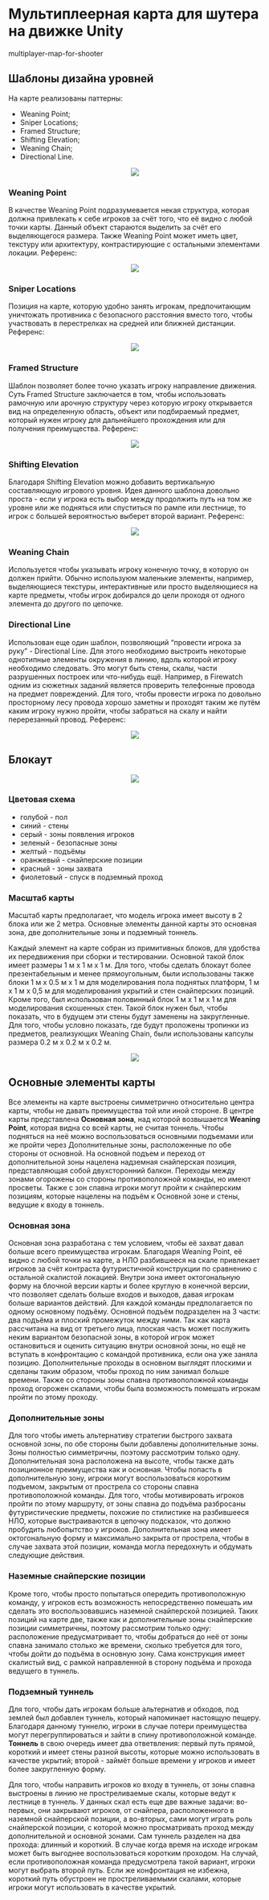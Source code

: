 # Мультиплеерная карта для шутера на движке Unity
multiplayer-map-for-shooter

## Шаблоны дизайна уровней
На карте реализованы паттерны: 
- Weaning Point;
- Sniper Locations;
- Framed Structure;
- Shifting Elevation;
- Weaning Chain;
- Directional Line.

<p align="center">
  <img src="https://github.com/Den1sovDm1triy/multiplayer-map-for-shooter/raw/main/PicturesForReadme/Exmpl_0.png"/>
</p>

### Weaning Point
В качестве Weaning Point подразумевается некая структура, которая должна привлекать к себе игроков за счёт того, что её видно с любой точки карты. Данный объект стараются выделить за счёт его выделяющегося размера. Также Weaning Point может иметь цвет, текстуру или архитектуру, контрастирующие с остальными элементами локации. Референс:
<p align="center">
  <img src="https://github.com/Den1sovDm1triy/multiplayer-map-for-shooter/raw/main/PicturesForReadme/Exmpl_1.png"/>
</p>

### Sniper Locations
Позиция на карте, которую удобно занять игрокам, предпочитающим уничтожать противника с безопасного расстояния вместо того, чтобы участвовать в перестрелках на средней или ближней дистанции. Референс:
<p align="center">
  <img src="https://github.com/Den1sovDm1triy/multiplayer-map-for-shooter/raw/main/PicturesForReadme/Exmpl_2.jpg"/>
</p>

### Framed Structure
Шаблон позволяет более точно указать игроку направление движения. Суть Framed Structure заключается в том, чтобы использовать рамочную или арочную структуру через которую игроку открывается вид на определенную область, объект или подбираемый предмет, который нужен игроку для дальнейшего прохождения или для получения преимущества. Референс:
<p align="center">
  <img src="https://github.com/Den1sovDm1triy/multiplayer-map-for-shooter/raw/main/PicturesForReadme/Exmpl_3.png"/>
</p>

### Shifting Elevation
Благодаря Shifting Elevation можно добавить вертикальную составляющую игрового уровня. Идея данного шаблона довольно проста - если у игрока есть выбор между продолжить путь на том же уровне или же подняться или спуститься по рампе или лестнице, то игрок с большей вероятностью выберет второй вариант. Референс:
<p align="center">
  <img src="https://github.com/Den1sovDm1triy/multiplayer-map-for-shooter/raw/main/PicturesForReadme/Exmpl_4.jpg"/>
</p>

### Weaning Chain
Используется чтобы указывать игроку конечную точку, в которую он должен прийти. Обычно используюм маленькие элементы, например, выделяющиеся текстуры, интерактивные или просто выделяющиеся на карте предметы, чтобы игрок добирался до цели проходя от одного элемента до другого по цепочке.

### Directional Line
Использован еще один шаблон, позволяющий “провести игрока за руку” - Directional Line. Для этого необходимо выстроить некоторые однотипные элементы окружения в линию, вдоль которой игроку необходимо следовать. Это могут быть стены, скалы, части разрушенных построек или что-нибудь ещё. Например, в Firewatch одним из сюжетных заданий является проверить телефонные провода на предмет повреждений. Для того, чтобы провести игрока по довольно просторному лесу провода хорошо заметны и проходят таким же путём каким игроку нужно пройти, чтобы забраться на скалу и найти перерезанный провод. Референс:
<p align="center">
  <img src="https://github.com/Den1sovDm1triy/multiplayer-map-for-shooter/raw/main/PicturesForReadme/Exmpl_5.png"/>
</p>

## Блокаут

<p align="center">
  <img src="https://github.com/Den1sovDm1triy/multiplayer-map-for-shooter/raw/main/PicturesForReadme/Map_1.png"/>
</p>

### Цветовая схема
- голубой - пол
- синий - стены
- серый - зоны появления игроков
- зеленый - безопасные зоны
- желтый - подъёмы
- оранжевый - снайперские позиции
- красный - зоны захвата
- фиолетовый - спуск в подземный проход

### Масштаб карты
Масштаб карты предполагает, что модель игрока имеет высоту в 2 блока или же 2 метра. Основные элементы данной карты это основная зона, две дополнительные зоны и подземный тоннель.

Каждый элемент на карте собран из примитивных блоков, для удобства их передвижения при сборки и тестировании. Основной такой блок имеет размеры 1 м x 1 м x 1 м. Для того, чтобы сделать блокаут более презентабельным и менее прямоугольным, были использованы также блоки 1 м x 0.5 м x 1 м для моделирования пола поднятых платформ, 1 м х 1 м х 0,5 м для моделирования укрытий и стен снайперских позиций. Кроме того, был использован половинный блок 1 м х 1 м х 1 м для моделирования скошенных стен. Такой блок нужен был, чтобы показать, что в будущем эти стены будут заменены на закругленные. Для того, чтобы условно показать, где будут проложены тропинки из предметов, реализующих Weaning Chain, были использованы капсулы размера 0.2 м х 0.2 м х 0.2 м. 

<p align="center">
  <img src="https://github.com/Den1sovDm1triy/multiplayer-map-for-shooter/raw/main/PicturesForReadme/Map_2.png"/>
</p>

## Основные элементы карты
Все элементы на карте выстроены симметрично относительно центра карты, чтобы не давать преимущества той или иной стороне. В центре карты представлена **Основная зона**, над которой возвышается **Weaning Point**, которая видна со всей карты, не считая тоннель. Чтобы подняться на неё можно воспользоваться основными подъемами или же пройти через Дополнительные зоны, расположенные по обе стороны от основной. На основной подъем и переход от дополнительной зоны нацелена надземная снайперская позиция, представляющая собой двухсторонний балкон. Переходы между зонами огорожены со стороны противоположной команды, но имеют просветы. Также с зон спавна игроки могут пройти к снайперским позициям, которые нацелены на подъём к Основной зоне и стены, ведущие к входу в тоннель.

### Основная зона
Основная зона разработана с тем условием, чтобы её захват давал больше всего преимущества игрокам. Благодаря Weaning Point, её видно с любой точки на карте, а НЛО разбившееся на скале привлекает игроков за счёт контраста футуристичной конструкции по сравнению с остальной скалистой локацией. Внутри зона имеет октогональную форму на блочной версии карты и более круглую в конечной версии, что позволяет сделать больше входов и выходов, давая игрокам больше вариантов действий. Для каждой команды предполагается по одному основному подъёму. Основной подъём подразделен на 3 части: два подъёма и плоский промежуток между ними. Так как карта рассчитана на вид от третьего лица, плоская часть может послужить неким вариантом безопасной зоны, в которой игрок может остановиться и оценить ситуацию внутри основной зоны, но ещё не вступать в конфронтацию с командой противника, если она уже заняла позицию. Дополнительные проходы в основном выглядят плоскими и сделаны таким образом, чтобы проход по ним занимал больше времени. Также со стороны зоны спавна противоположной команды проход огорожен скалами, чтобы была возможность помешать игрокам пройти по этому проходу. 

 

### Дополнительные зоны
Для того чтобы иметь альтернативу стратегии быстрого захвата основной зоны, по обе стороны были добавлены дополнительные зоны. Зоны полностью симметричны, поэтому рассмотрим только одну. Дополнительная зона расположена на высоте, чтобы также дать позиционное преимущества как и основная. Чтобы попасть в дополнительную зону, игроки могут воспользоваться коротким подъемом, закрытым от прострела со стороны спавна противоположной команды. Для того, чтобы мотивировать игроков пройти по этому маршруту, от зоны спавна до подъёма разбросаны футуристические предметы, похожие по стилистике на разбившееся НЛО, которые выстраиваются в цепочку подсказок, что должно пробудить любопытство у игроков. 
Дополнительная зона имеет октогональную форму и максимально закрыта от прострела, чтобы в случае захвата этой позиции, команда могла передохнуть и обдумать следующие действия.
  
### Наземные снайперские позиции
Кроме того, чтобы просто попытаться опередить противоположную команду, у игроков есть возможность непосредственно помешать им сделать это воспользовавшись наземной снайперской позицией. Таких позиций на карте две, также как и дополнительные зоны снайперские позиции симметричны, поэтому рассмотрим только одну: расположение предусматривает то, чтобы добраться до неё от зоны спавна занимало столько же времени, сколько требуется для того, чтобы дойти до подъёма в основную зону. Сама конструкция имеет скалистый вид, с рамкой направленной в сторону подъёма и прохода ведущего в туннель.
  
### Подземный туннель
Для того, чтобы дать игрокам больше альтернатив и обходов, под землей был добавлен туннель, который напоминает настоящую пещеру. Благодаря данному туннелю, игроки в случае потери преимущества могут перегруппироваться и зайти в спину противоположной команде. **Тоннель** в свою очередь имеет два ответвления: первый путь прямой, короткий и имеет стены разной высоты, которые можно использовать в качестве укрытий; второй - займёт больше времени у игроков и имеет более закругленную форму.

Для того, чтобы направить игроков ко входу в туннель, от зоны спавна выстроены в линию не простреливаемые скалы, которые ведут к лестнице в туннель. У данных скал есть еще две важные задачи: во-первых, они закрывают игроков, от снайпера, расположенного в наземной снайперской позиции, а во-вторых, сами могут играть роль снайперской позиции, с которой можно просматривать проход между дополнительной и основной зонами.
Сам туннель разделен на два прохода: длинный и короткий. В случае когда время на исходе игрокам может быть выгоднее воспользоваться коротким проходом. На случай, если противоположная команда предусмотрела такой вариант, игроки могут выбрать второй путь. Если же конфронтация не избежна, короткий путь обустроен не простреливаемыми скалами, которые игроки могут использовать в качестве укрытий.
